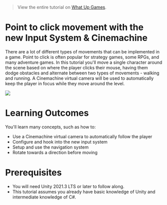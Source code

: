 > View the entire tutorial on [What Up Games](https://www.whatupgames.com).

# Point to click movement with the new Input System & Cinemachine
There are a lot of different types of movements that can be implemented in a game. Point to click is often popular for strategy games, some RPGs, and many adventure games. In this tutorial you'll move a single character around the scene based on where the player clicks their mouse, having them dodge obstacles and alternate between two types of movements - walking and running. A Cinemachine virtual camera will be used to automatically keep the player in focus while they move around the level.

![](./final.gif)

# Learning Outcomes
You'll learn many concepts, such as how to:

* Use a Cinemachine virtual camera to automatically follow the player
* Configure and hook into the new input system
* Setup and use the navigation system
* Rotate towards a direction before moving

# Prerequisites
* You will need Unity 2021.3 LTS or later to follow along.
* This tutorial assumes you already have basic knowledge of Unity and intermediate knowledge of C#.
